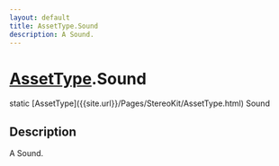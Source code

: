```yaml
---
layout: default
title: AssetType.Sound
description: A Sound.
---
```

# [AssetType]({{site.url}}/Pages/StereoKit/AssetType.html).Sound

<div class='signature' markdown='1'>
static [AssetType]({{site.url}}/Pages/StereoKit/AssetType.html) Sound
</div>

## Description
A Sound.

